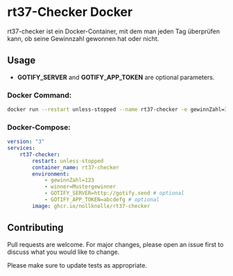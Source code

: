 # rt37-Checker Docker

rt37-checker ist ein Docker-Container, mit dem man jeden Tag überprüfen kann, ob seine Gewinnzahl gewonnen hat oder nicht.

## Usage
- **GOTIFY_SERVER** and **GOTIFY_APP_TOKEN** are optional parameters.
### Docker Command:
```bash
docker run --restart unless-stopped --name rt37-checker -e gewinnZahl=123 -e winner=Mustergewinner -e GOTIFY_SERVER=http://gotify.send -e GOTIFY_APP_TOKEN=abcdefg ghcr.io/nollknolle/rt37-checker
```

### Docker-Compose:
```yml
version: "3"
services:
    rt37-checker:
        restart: unless-stopped
        container_name: rt37-checker
        environment:
            - gewinnZahl=123
            - winner=Mustergewinner
            - GOTIFY_SERVER=http://gotify.send # optional
            - GOTIFY_APP_TOKEN=abcdefg # optional
        image: ghcr.io/nollknolle/rt37-checker
```

## Contributing

Pull requests are welcome. For major changes, please open an issue first
to discuss what you would like to change.

Please make sure to update tests as appropriate.

